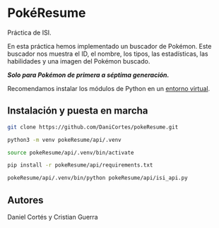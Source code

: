 # PokéResume
Práctica de ISI.

En esta práctica hemos implementado un buscador de Pokémon.
Este buscador nos muestra el ID, el nombre, los tipos, las estadísticas, las habilidades y una imagen del Pokémon buscado.

***Solo para Pokémon de primera a séptima generación.***

Recomendamos instalar los módulos de Python en un [entorno virtual](https://docs.python.org/3/library/venv.html).

## Instalación y puesta en marcha

```bash
git clone https://github.com/DaniCortes/pokeResume.git
```

```bash
python3 -m venv pokeResume/api/.venv
```
```bash
source pokeResume/api/.venv/bin/activate
```
```bash
pip install -r pokeResume/api/requirements.txt
```
```bash
pokeResume/api/.venv/bin/python pokeResume/api/isi_api.py
```

## Autores
Daniel Cortés y Cristian Guerra
